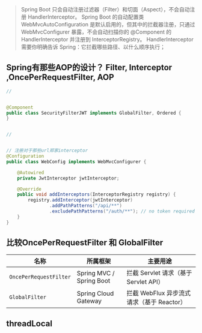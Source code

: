 


> Spring Boot 只会自动注册过滤器（Filter）和切面（Aspect），不会自动注册 HandlerInterceptor。
> Spring Boot 的自动配置类 WebMvcAutoConfiguration 是默认启用的，但其中的拦截器注册，只通过 WebMvcConfigurer 暴露，不会自动扫描你的 @Component 的 HandlerInterceptor 并注册到 InterceptorRegistry。
> HandlerInterceptor 需要你明确告诉 Spring：它拦截哪些路径、以什么顺序执行；




## Spring有那些AOP的设计？ Filter, Interceptor ,OncePerRequestFilter, AOP

```java
//


@Component
public class SecurityFilterJWT implements GlobalFilter, Ordered {
}


// 


// 注册对于那些url郑家interceptor
@Configuration
public class WebConfig implements WebMvcConfigurer {

    @Autowired
    private JwtInterceptor jwtInterceptor;

    @Override
    public void addInterceptors(InterceptorRegistry registry) {
        registry.addInterceptor(jwtInterceptor)
                .addPathPatterns("/api/**")
                .excludePathPatterns("/auth/**"); // no token required
    }
}


```


## 比较OncePerRequestFilter 和 GlobalFilter

| 名称                     | 所属框架                     | 主要用途                          |
| ---------------------- | ------------------------ | ----------------------------- |
| `OncePerRequestFilter` | Spring MVC / Spring Boot | 拦截 Servlet 请求（基于 Servlet API） |
| `GlobalFilter`         | Spring Cloud Gateway     | 拦截 WebFlux 异步流式请求（基于 Reactor） |





## threadLocal 